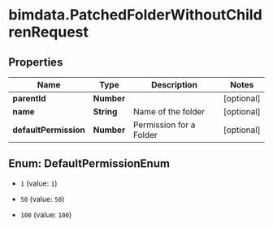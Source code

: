 # bimdata.PatchedFolderWithoutChildrenRequest

## Properties

Name | Type | Description | Notes
------------ | ------------- | ------------- | -------------
**parentId** | **Number** |  | [optional] 
**name** | **String** | Name of the folder | [optional] 
**defaultPermission** | **Number** | Permission for a Folder | [optional] 



## Enum: DefaultPermissionEnum


* `1` (value: `1`)

* `50` (value: `50`)

* `100` (value: `100`)




